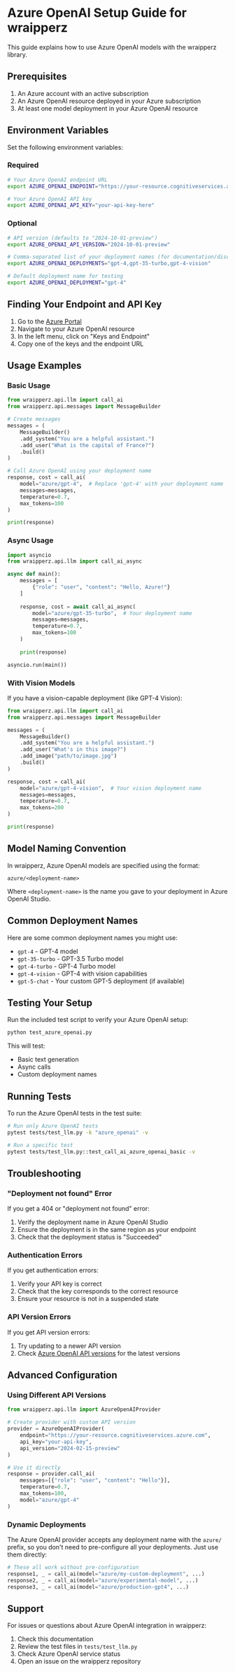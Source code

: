 # Azure OpenAI Setup Guide for wraipperz

This guide explains how to use Azure OpenAI models with the wraipperz library.

## Prerequisites

1. An Azure account with an active subscription
2. An Azure OpenAI resource deployed in your Azure subscription
3. At least one model deployment in your Azure OpenAI resource

## Environment Variables

Set the following environment variables:

### Required

```bash
# Your Azure OpenAI endpoint URL
export AZURE_OPENAI_ENDPOINT="https://your-resource.cognitiveservices.azure.com"

# Your Azure OpenAI API key
export AZURE_OPENAI_API_KEY="your-api-key-here"
```

### Optional

```bash
# API version (defaults to "2024-10-01-preview")
export AZURE_OPENAI_API_VERSION="2024-10-01-preview"

# Comma-separated list of your deployment names (for documentation/discovery)
export AZURE_OPENAI_DEPLOYMENTS="gpt-4,gpt-35-turbo,gpt-4-vision"

# Default deployment name for testing
export AZURE_OPENAI_DEPLOYMENT="gpt-4"
```

## Finding Your Endpoint and API Key

1. Go to the [Azure Portal](https://portal.azure.com)
2. Navigate to your Azure OpenAI resource
3. In the left menu, click on "Keys and Endpoint"
4. Copy one of the keys and the endpoint URL

## Usage Examples

### Basic Usage

```python
from wraipperz.api.llm import call_ai
from wraipperz.api.messages import MessageBuilder

# Create messages
messages = (
    MessageBuilder()
    .add_system("You are a helpful assistant.")
    .add_user("What is the capital of France?")
    .build()
)

# Call Azure OpenAI using your deployment name
response, cost = call_ai(
    model="azure/gpt-4",  # Replace 'gpt-4' with your deployment name
    messages=messages,
    temperature=0.7,
    max_tokens=100
)

print(response)
```

### Async Usage

```python
import asyncio
from wraipperz.api.llm import call_ai_async

async def main():
    messages = [
        {"role": "user", "content": "Hello, Azure!"}
    ]
    
    response, cost = await call_ai_async(
        model="azure/gpt-35-turbo",  # Your deployment name
        messages=messages,
        temperature=0.7,
        max_tokens=100
    )
    
    print(response)

asyncio.run(main())
```

### With Vision Models

If you have a vision-capable deployment (like GPT-4 Vision):

```python
from wraipperz.api.llm import call_ai
from wraipperz.api.messages import MessageBuilder

messages = (
    MessageBuilder()
    .add_system("You are a helpful assistant.")
    .add_user("What's in this image?")
    .add_image("path/to/image.jpg")
    .build()
)

response, cost = call_ai(
    model="azure/gpt-4-vision",  # Your vision deployment name
    messages=messages,
    temperature=0.7,
    max_tokens=200
)

print(response)
```

## Model Naming Convention

In wraipperz, Azure OpenAI models are specified using the format:
```
azure/<deployment-name>
```

Where `<deployment-name>` is the name you gave to your deployment in Azure OpenAI Studio.

## Common Deployment Names

Here are some common deployment names you might use:

- `gpt-4` - GPT-4 model
- `gpt-35-turbo` - GPT-3.5 Turbo model
- `gpt-4-turbo` - GPT-4 Turbo model
- `gpt-4-vision` - GPT-4 with vision capabilities
- `gpt-5-chat` - Your custom GPT-5 deployment (if available)

## Testing Your Setup

Run the included test script to verify your Azure OpenAI setup:

```bash
python test_azure_openai.py
```

This will test:
- Basic text generation
- Async calls
- Custom deployment names

## Running Tests

To run the Azure OpenAI tests in the test suite:

```bash
# Run only Azure OpenAI tests
pytest tests/test_llm.py -k "azure_openai" -v

# Run a specific test
pytest tests/test_llm.py::test_call_ai_azure_openai_basic -v
```

## Troubleshooting

### "Deployment not found" Error

If you get a 404 or "deployment not found" error:
1. Verify the deployment name in Azure OpenAI Studio
2. Ensure the deployment is in the same region as your endpoint
3. Check that the deployment status is "Succeeded"

### Authentication Errors

If you get authentication errors:
1. Verify your API key is correct
2. Check that the key corresponds to the correct resource
3. Ensure your resource is not in a suspended state

### API Version Errors

If you get API version errors:
1. Try updating to a newer API version
2. Check [Azure OpenAI API versions](https://learn.microsoft.com/en-us/azure/ai-services/openai/reference#rest-api-versioning) for the latest versions

## Advanced Configuration

### Using Different API Versions

```python
from wraipperz.api.llm import AzureOpenAIProvider

# Create provider with custom API version
provider = AzureOpenAIProvider(
    endpoint="https://your-resource.cognitiveservices.azure.com",
    api_key="your-api-key",
    api_version="2024-02-15-preview"
)

# Use it directly
response = provider.call_ai(
    messages=[{"role": "user", "content": "Hello"}],
    temperature=0.7,
    max_tokens=100,
    model="azure/gpt-4"
)
```

### Dynamic Deployments

The Azure OpenAI provider accepts any deployment name with the `azure/` prefix, so you don't need to pre-configure all your deployments. Just use them directly:

```python
# These all work without pre-configuration
response1, _ = call_ai(model="azure/my-custom-deployment", ...)
response2, _ = call_ai(model="azure/experimental-model", ...)
response3, _ = call_ai(model="azure/production-gpt4", ...)
```

## Support

For issues or questions about Azure OpenAI integration in wraipperz:
1. Check this documentation
2. Review the test files in `tests/test_llm.py`
3. Check Azure OpenAI service status
4. Open an issue on the wraipperz repository


